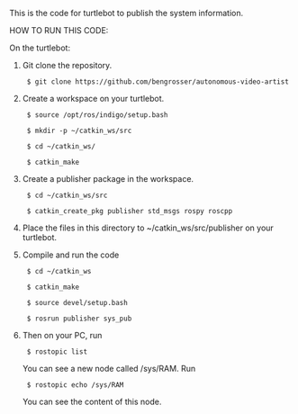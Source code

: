 This is the code for turtlebot to publish the system information.

HOW TO RUN THIS CODE:

On the turtlebot:

1. Git clone the repository.
        
        $ git clone https://github.com/bengrosser/autonomous-video-artist

2. Create a workspace on your turtlebot.
        
        $ source /opt/ros/indigo/setup.bash

        $ mkdir -p ~/catkin_ws/src

        $ cd ~/catkin_ws/

        $ catkin_make

3. Create a publisher package in the workspace.

        $ cd ~/catkin_ws/src

        $ catkin_create_pkg publisher std_msgs rospy roscpp

4. Place the files in this directory to ~/catkin_ws/src/publisher on your turtlebot.

5. Compile and run the code

        $ cd ~/catkin_ws

        $ catkin_make

        $ source devel/setup.bash

        $ rosrun publisher sys_pub

6. Then on your PC, run 

        $ rostopic list
   
   You can see a new node called /sys/RAM. Run

        $ rostopic echo /sys/RAM

   You can see the content of this node.
